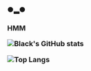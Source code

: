 ### ●▂●

<h3> HMM

![Black's GitHub stats](https://github-readme-stats.vercel.app/api?username=gabriel-on&show_icons=true&theme=tokyonight)

![Top Langs](https://github-readme-stats.vercel.app/api/top-langs/?username=gabriel-on&layout=compact)
